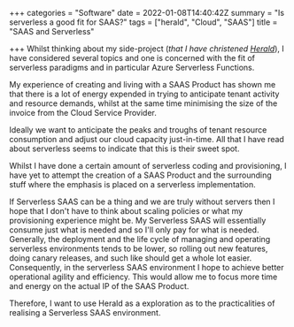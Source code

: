 +++
categories = "Software"
date = 2022-01-08T14:40:42Z
summary = "Is serverless a good fit for SAAS?"
tags = ["herald", "Cloud", "SAAS"]
title = "SAAS and Serverless"

+++
Whilst thinking about my side-project (_that I have christened_ [_Herald_](herald)), I have considered several topics and one is concerned with the fit of serverless paradigms and in particular Azure Serverless Functions.

My experience of creating and living with a SAAS Product has shown me that there is a lot of energy expended in trying to anticipate tenant activity and resource demands, whilst at the same time minimising the size of the invoice from the Cloud Service Provider. 

Ideally we want to anticipate the peaks and troughs of tenant resource consumption and adjust our cloud capacity just-in-time. All that I have read about serverless seems to indicate that this is their sweet spot.

Whilst I have done a certain amount of serverless coding and provisioning, I have yet to attempt the creation of a SAAS Product and the surrounding stuff where the emphasis is placed on a serverless implementation.

If Serverless SAAS can be a thing and we are truly without servers then I hope that I don't have to think about scaling policies or what my provisioning experience might be. My Serverless SAAS will essentially consume just what is needed and so I'll only pay for what is needed. Generally, the deployment and the life cycle of managing and operating serverless environments tends to be lower, so rolling out new features, doing canary releases, and such like should get a whole lot easier. Consequently, in the serverless SAAS environment I hope to achieve better operational agility and efficiency. This would allow me to focus more time and energy on the actual IP of the SAAS Product.

Therefore, I want to use Herald as a exploration as to the practicalities of realising a Serverless SAAS environment.
